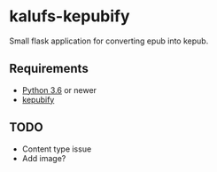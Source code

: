 # kalufs-kepubify

Small flask application for converting epub into kepub.


## Requirements

* [Python 3.6](http://python.org/) or newer
* [kepubify](https://pgaskin.net/kepubify/)



## TODO

* Content type issue
* Add image?
